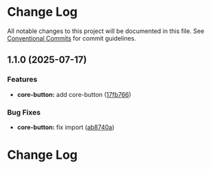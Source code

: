 # Change Log

All notable changes to this project will be documented in this file.
See [Conventional Commits](https://conventionalcommits.org) for commit guidelines.

## 1.1.0 (2025-07-17)


### Features

* **core-button:** add core-button ([17fb766](@https://github.com/rupert-ong/rupertong-ui/commit/17fb7662fb001545b068212c6cfe739f9f762589))


### Bug Fixes

* **core-button:** fix import ([ab8740a](@https://github.com/rupert-ong/rupertong-ui/commit/ab8740ad3de56cd57237cfb5cc42353f1c3fa6c2))



# Change Log
